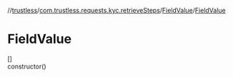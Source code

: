 //[trustless](../../../index.md)/[com.trustless.requests.kyc.retrieveSteps](../index.md)/[FieldValue](index.md)/[FieldValue](-field-value.md)

# FieldValue

[]\
constructor()
